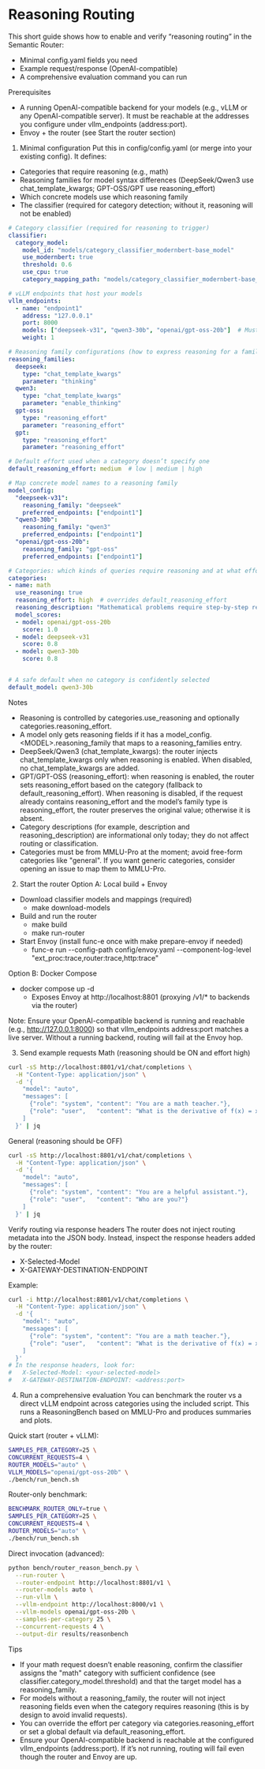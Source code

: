 # Reasoning Routing

This short guide shows how to enable and verify “reasoning routing” in the Semantic Router:

- Minimal config.yaml fields you need
- Example request/response (OpenAI-compatible)
- A comprehensive evaluation command you can run

Prerequisites

- A running OpenAI-compatible backend for your models (e.g., vLLM or any OpenAI-compatible server). It must be reachable at the addresses you configure under vllm_endpoints (address:port).
- Envoy + the router (see Start the router section)

1) Minimal configuration
Put this in config/config.yaml (or merge into your existing config). It defines:

- Categories that require reasoning (e.g., math)
- Reasoning families for model syntax differences (DeepSeek/Qwen3 use chat_template_kwargs; GPT-OSS/GPT use reasoning_effort)
- Which concrete models use which reasoning family
- The classifier (required for category detection; without it, reasoning will not be enabled)

```yaml
# Category classifier (required for reasoning to trigger)
classifier:
  category_model:
    model_id: "models/category_classifier_modernbert-base_model"
    use_modernbert: true
    threshold: 0.6
    use_cpu: true
    category_mapping_path: "models/category_classifier_modernbert-base_model/category_mapping.json"

# vLLM endpoints that host your models
vllm_endpoints:
  - name: "endpoint1"
    address: "127.0.0.1"
    port: 8000
    models: ["deepseek-v31", "qwen3-30b", "openai/gpt-oss-20b"]  # Must match --served-model-name
    weight: 1

# Reasoning family configurations (how to express reasoning for a family)
reasoning_families:
  deepseek:
    type: "chat_template_kwargs"
    parameter: "thinking"
  qwen3:
    type: "chat_template_kwargs"
    parameter: "enable_thinking"
  gpt-oss:
    type: "reasoning_effort"
    parameter: "reasoning_effort"
  gpt:
    type: "reasoning_effort"
    parameter: "reasoning_effort"

# Default effort used when a category doesn’t specify one
default_reasoning_effort: medium  # low | medium | high

# Map concrete model names to a reasoning family
model_config:
  "deepseek-v31":
    reasoning_family: "deepseek"
    preferred_endpoints: ["endpoint1"]
  "qwen3-30b":
    reasoning_family: "qwen3"
    preferred_endpoints: ["endpoint1"]
  "openai/gpt-oss-20b":
    reasoning_family: "gpt-oss"
    preferred_endpoints: ["endpoint1"]

# Categories: which kinds of queries require reasoning and at what effort
categories:
- name: math
  use_reasoning: true
  reasoning_effort: high  # overrides default_reasoning_effort
  reasoning_description: "Mathematical problems require step-by-step reasoning"
  model_scores:
  - model: openai/gpt-oss-20b
    score: 1.0
  - model: deepseek-v31
    score: 0.8
  - model: qwen3-30b
    score: 0.8


# A safe default when no category is confidently selected
default_model: qwen3-30b
```

Notes

- Reasoning is controlled by categories.use_reasoning and optionally categories.reasoning_effort.
- A model only gets reasoning fields if it has a model_config.&lt;MODEL&gt;.reasoning_family that maps to a reasoning_families entry.
- DeepSeek/Qwen3 (chat_template_kwargs): the router injects chat_template_kwargs only when reasoning is enabled. When disabled, no chat_template_kwargs are added.
- GPT/GPT-OSS (reasoning_effort): when reasoning is enabled, the router sets reasoning_effort based on the category (fallback to default_reasoning_effort). When reasoning is disabled, if the request already contains reasoning_effort and the model’s family type is reasoning_effort, the router preserves the original value; otherwise it is absent.
- Category descriptions (for example, description and reasoning_description) are informational only today; they do not affect routing or classification.
- Categories must be from MMLU-Pro at the moment; avoid free-form categories like "general". If you want generic categories, consider opening an issue to map them to MMLU-Pro.

2) Start the router
Option A: Local build + Envoy

- Download classifier models and mappings (required)
  - make download-models
- Build and run the router
  - make build
  - make run-router
- Start Envoy (install func-e once with make prepare-envoy if needed)
  - func-e run --config-path config/envoy.yaml --component-log-level "ext_proc:trace,router:trace,http:trace"

Option B: Docker Compose

- docker compose up -d
  - Exposes Envoy at http://localhost:8801 (proxying /v1/* to backends via the router)

Note: Ensure your OpenAI-compatible backend is running and reachable (e.g., http://127.0.0.1:8000) so that vllm_endpoints address:port matches a live server. Without a running backend, routing will fail at the Envoy hop.

3) Send example requests
Math (reasoning should be ON and effort high)

```bash
curl -sS http://localhost:8801/v1/chat/completions \
  -H "Content-Type: application/json" \
  -d '{
    "model": "auto",
    "messages": [
      {"role": "system", "content": "You are a math teacher."},
      {"role": "user",   "content": "What is the derivative of f(x) = x^3 + 2x^2 - 5x + 7?"}
    ]
  }' | jq
```

General (reasoning should be OFF)

```bash
curl -sS http://localhost:8801/v1/chat/completions \
  -H "Content-Type: application/json" \
  -d '{
    "model": "auto",
    "messages": [
      {"role": "system", "content": "You are a helpful assistant."},
      {"role": "user",   "content": "Who are you?"}
    ]
  }' | jq
```

Verify routing via response headers
The router does not inject routing metadata into the JSON body. Instead, inspect the response headers added by the router:

- X-Selected-Model
- X-GATEWAY-DESTINATION-ENDPOINT

Example:

```bash
curl -i http://localhost:8801/v1/chat/completions \
  -H "Content-Type: application/json" \
  -d '{
    "model": "auto",
    "messages": [
      {"role": "system", "content": "You are a math teacher."},
      {"role": "user",   "content": "What is the derivative of f(x) = x^3 + 2x^2 - 5x + 7?"}
    ]
  }'
# In the response headers, look for:
#   X-Selected-Model: <your-selected-model>
#   X-GATEWAY-DESTINATION-ENDPOINT: <address:port>
```

4) Run a comprehensive evaluation
You can benchmark the router vs a direct vLLM endpoint across categories using the included script. This runs a ReasoningBench based on MMLU-Pro and produces summaries and plots.

Quick start (router + vLLM):

```bash
SAMPLES_PER_CATEGORY=25 \
CONCURRENT_REQUESTS=4 \
ROUTER_MODELS="auto" \
VLLM_MODELS="openai/gpt-oss-20b" \
./bench/run_bench.sh
```

Router-only benchmark:

```bash
BENCHMARK_ROUTER_ONLY=true \
SAMPLES_PER_CATEGORY=25 \
CONCURRENT_REQUESTS=4 \
ROUTER_MODELS="auto" \
./bench/run_bench.sh
```

Direct invocation (advanced):

```bash
python bench/router_reason_bench.py \
  --run-router \
  --router-endpoint http://localhost:8801/v1 \
  --router-models auto \
  --run-vllm \
  --vllm-endpoint http://localhost:8000/v1 \
  --vllm-models openai/gpt-oss-20b \
  --samples-per-category 25 \
  --concurrent-requests 4 \
  --output-dir results/reasonbench
```

Tips

- If your math request doesn’t enable reasoning, confirm the classifier assigns the "math" category with sufficient confidence (see classifier.category_model.threshold) and that the target model has a reasoning_family.
- For models without a reasoning_family, the router will not inject reasoning fields even when the category requires reasoning (this is by design to avoid invalid requests).
- You can override the effort per category via categories.reasoning_effort or set a global default via default_reasoning_effort.
- Ensure your OpenAI-compatible backend is reachable at the configured vllm_endpoints (address:port). If it’s not running, routing will fail even though the router and Envoy are up.
